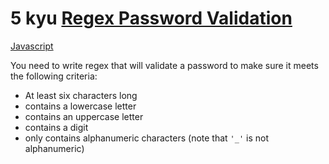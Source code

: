 # 5 kyu [Regex Password Validation](https://www.codewars.com/kata/52e1476c8147a7547a000811)

<!-- START LANGUAGE_LINKS -->

[Javascript](./javascript.js)

<!-- END LANGUAGE_LINKS -->

You need to write regex that will validate a password to make sure it meets the following criteria:

* At least six characters long
* contains a lowercase letter
* contains an uppercase letter
* contains a digit
* only contains alphanumeric characters (note that `'_'` is not alphanumeric)